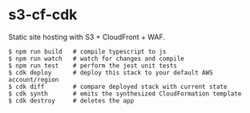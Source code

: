 # s3-cf-cdk

Static site hosting with S3 + CloudFront + WAF.

```
$ npm run build   # compile typescript to js
$ npm run watch   # watch for changes and compile
$ npm run test    # perform the jest unit tests
$ cdk deploy      # deploy this stack to your default AWS account/region
$ cdk diff        # compare deployed stack with current state
$ cdk synth       # emits the synthesized CloudFormation template
$ cdk destroy     # deletes the app
```
